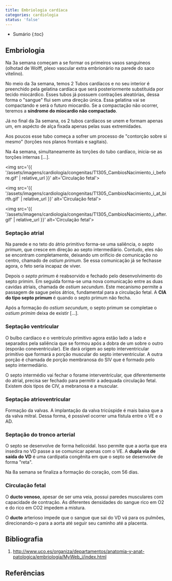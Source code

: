 ```yaml
---
title: Embriologia cardíaca
categories: cardiologia
status: 'false'
---
```


* Sumário
{:toc}


## Embriologia

Na 3a semana começam a se formar os primeiros vasos sanguíneos (olhotad de Wolff, plexo vascular extra embrionário na parede do saco vitelino).

No meio da 3a semana, temos 2 Tubos cardíacos e no seu interior é preenchido pela gelatina cardíaca que será posteriormente substituida por tecido miocárdico. Esses tubos já possuem contrações aleatórias, dessa forma o "sangue" flui  sem uma direção única. Essa gelatina vai se compactando e será o futuro miocardio. Se a compactação não ocorrer, teremos a **síndrome do miocardio não compactado**.

Já no final da 3a semana, os 2 tubos cardíacos se unem e formam apenas um, em aspécto de alça fixada apenas pelas suas extremidades.

Aos poucos esse tubo começa a sofrer um processo de "contorção sobre si mesmo" (torções nos planos frontais e sagitais).

Na 4a semana, simultaneamente às torções do tubo cardíaco, inicia-se as torções internas [...].

<img src='{{ '/assets/imagens/cardiologia/congenitas/T1305_CambiosNacimiento_i_before.gif' | relative_url }}' alt='Circulação fetal'> 

<img src='{{ '/assets/imagens/cardiologia/congenitas/T1305_CambiosNacimiento_i_at_birth.gif' | relative_url }}' alt='Circulação fetal'>

<img src='{{ '/assets/imagens/cardiologia/congenitas/T1305_CambiosNacimiento_i_after.gif' | relative_url }}' alt='Circulação fetal'>


### Septação atrial

Na parede e no teto do átrio primitivo forma-se uma saliência, o *septo primum*, que cresce em direção ao septo intermediário. Contudo, eles não se encontram completamente, deixando um orifício de comunicação no centro, chamado de *ostium primum*. Se essa comunicação já se fechasse agora, o feto seria incapaz de viver.

Depois o *septo primum* é reabsorvido e fechado pelo desenvolvimento do septo primim. Em seguida forma-se uma nova comunicação entre as duas cavidas atriais, chamada de *ostium secundum*. Este mecanismo permite a passagem de sague pelos átrios, fundamental para a circulação fetal. A **CIA do tipo septo primum** é quando o septo primum não fecha.

Após a formação do *ostium secundum*, o septo primum se completae o *ostium primim* deixa de existir [...].

### Septação ventricular

O bulbo cardíaco e o ventrículo primitivo agora estão lado a lado e separados pela saliência que se formou após a dobra de um sobre o outro (esporão coneventricular). Ele dará origem ao septo interventricular primitivo que formará a porção muscular do septo interventricular. A outra porção é chamada de porção membranosa do SIV que é formado pelo septo intermediário.

O septo intermédio vai fechar o forame interventrícular, que diferentemente do atrial, precisa ser fechado para permitir a adequada circulação fetal. Existem dois tipos de CIV, a mebranosa e a muscular.

### Septação atrioventricular

Formação da valvas. A implantação da valva tricúspide é mais baixa que a da valva mitral. Dessa forma, é possível ocorrer uma fístula entre o VE e o AD.

### Septação do tronco arterial

O septo se desenvolve de forma helicoidal. Isso permite que a aorta que era insedira no VD passe a se comunicar apenas com o VE. A **dupla via de saída do VD** é uma cardipatia congênita em que o septo se desenvolve de forma "reta".


Na 8a semana se finaliza a formação do coração, com 56 dias.

### Circulação fetal

O **ducto venoso**, apesar de ser uma veia, possui paredes musculares com capacidade de contração. As diferentes densidades do sangue rico em O2 e do rico em CO2 impedem a  mistura.

O **ducto** arterioso impede que o sangue que sai do VD vá para os pulmões, direcionando-o para a aorta até seguir seu caminho até a placenta.


## Bibliografia

1. http://www.uco.es/organiza/departamentos/anatomia-y-anat-patologica/embriologia/MyWeb_i/index.html

## Referências